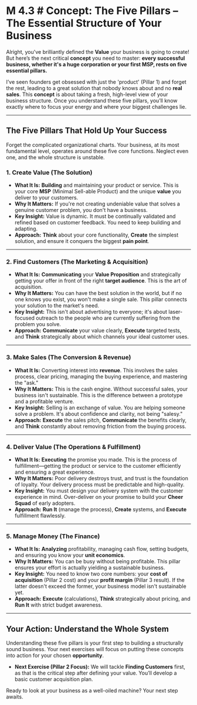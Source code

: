 # M 4.3 # Concept: The Five Pillars – The Essential Structure of Your Business

Alright, you've brilliantly defined the **Value** your business is going to create! But here’s the next critical **concept** you need to master: **every successful business, whether it's a huge corporation or your first MSP, rests on five essential pillars.**

I’ve seen founders get obsessed with just the 'product' (Pillar 1) and forget the rest, leading to a great solution that nobody knows about and no **real sales**. This **concept** is about taking a fresh, high-level view of your business structure. Once you understand these five pillars, you’ll know exactly where to focus your energy and where your biggest challenges lie.

---

## The Five Pillars That Hold Up Your Success

Forget the complicated organizational charts. Your business, at its most fundamental level, operates around these five core functions. Neglect even one, and the whole structure is unstable.

### 1. Create Value (The Solution)

* **What It Is:** **Building** and maintaining your product or service. This is your core **MSP** (Minimal Sell-able Product) and the unique **value** you deliver to your customers.
* **Why It Matters:** If you're not creating undeniable value that solves a genuine customer problem, you don't have a business.
* **Key Insight:** Value is dynamic. It must be continually validated and refined based on customer feedback. You need to keep building and adapting.
* **Approach:** **Think** about your core functionality, **Create** the simplest solution, and ensure it conquers the biggest **pain point**.

---

### 2. Find Customers (The Marketing & Acquisition)

* **What It Is:** **Communicating** your **Value Proposition** and strategically getting your offer in front of the right **target audience**. This is the art of acquisition.
* **Why It Matters:** You can have the best solution in the world, but if no one knows you exist, you won't make a single sale. This pillar connects your solution to the market's need.
* **Key Insight:** This isn't about advertising to everyone; it's about laser-focused outreach to the people who are currently suffering from the problem you solve.
* **Approach:** **Communicate** your value clearly, **Execute** targeted tests, and **Think** strategically about which channels your ideal customer uses.

---

### 3. Make Sales (The Conversion & Revenue)

* **What It Is:** Converting interest into **revenue**. This involves the sales process, clear pricing, managing the buying experience, and mastering the "ask."
* **Why It Matters:** This is the cash engine. Without successful sales, your business isn't sustainable. This is the difference between a prototype and a profitable venture.
* **Key Insight:** Selling is an exchange of value. You are helping someone solve a problem. It's about confidence and clarity, not being "salesy."
* **Approach:** **Execute** the sales pitch, **Communicate** the benefits clearly, and **Think** constantly about removing friction from the buying process.

---

### 4. Deliver Value (The Operations & Fulfillment)

* **What It Is:** **Executing** the promise you made. This is the process of fulfillment—getting the product or service to the customer efficiently and ensuring a great experience.
* **Why It Matters:** Poor delivery destroys trust, and trust is the foundation of loyalty. Your delivery process must be predictable and high-quality.
* **Key Insight:** You must design your delivery system with the customer experience in mind. Over-deliver on your promise to build your **Cheer Squad** of early adopters.
* **Approach:** **Run It** (manage the process), **Create** systems, and **Execute** fulfillment flawlessly.

---

### 5. Manage Money (The Finance)

* **What It Is:** **Analyzing** profitability, managing cash flow, setting budgets, and ensuring you know your **unit economics**.
* **Why It Matters:** You can be busy without being profitable. This pillar ensures your effort is actually yielding a sustainable business.
* **Key Insight:** You need to know two core numbers: your **cost of acquisition** (Pillar 2 cost) and your **profit margin** (Pillar 3 result). If the latter doesn't exceed the former, your business model isn't sustainable yet.
* **Approach:** **Execute** (calculations), **Think** strategically about pricing, and **Run It** with strict budget awareness.

---

## Your Action: Understand the Whole System

Understanding these five pillars is your first step to building a structurally sound business. Your next exercises will focus on putting these concepts into action for your chosen **opportunity**.

* **Next Exercise (Pillar 2 Focus):** We will tackle **Finding Customers** first, as that is the critical step after defining your value. You’ll develop a basic customer acquisition plan.

Ready to look at your business as a well-oiled machine? Your next step awaits.